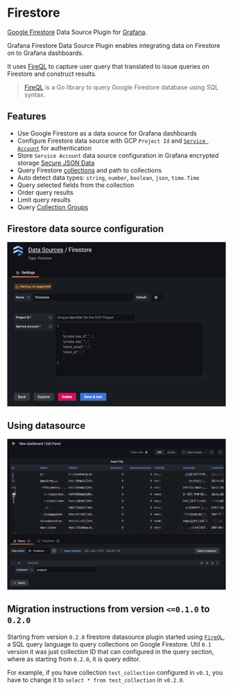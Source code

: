 <!-- This README file is going to be the one displayed on the Grafana.com website for your plugin -->

# Firestore

[Google Firestore](https://cloud.google.com/firestore) Data Source Plugin for [Grafana](https://grafana.com/).

Grafana Firestore Data Source Plugin enables integrating data on Firestore on to Grafana dashboards.

It uses [FireQL](https://github.com/pgollangi/FireQL) to capture user query that translated to issue queries on Firestore and construct results.

> [FireQL](https://github.com/pgollangi/FireQL) is a Go library to query Google Firestore database using SQL syntax.

## Features
- Use Google Firestore as a data source for Grafana dashboards
- Configure Firestore data source with GCP `Project Id` and [`Service Account`](https://cloud.google.com/firestore/docs/security/iam) for authentication
- Store `Service Account` data source configuration in Grafana encrypted storage [Secure JSON Data](https://grafana.com/docs/grafana/latest/developers/plugins/create-a-grafana-plugin/extend-a-plugin/add-authentication-for-data-source-plugins/#encrypt-data-source-configuration)
- Query Firestore [collections](https://firebase.google.com/docs/firestore/data-model#collections) and path to collections
- Auto detect data types: `string`, `number`, `boolean`, `json`, `time.Time`
- Query selected fields from the collection
- Order query results
- Limit query results
- Query [Collection Groups](https://firebase.blog/posts/2019/06/understanding-collection-group-queries)


## Firestore data source configuration

![](https://raw.githubusercontent.com/pgollangi/firestore-grafana-datasource/main/src/screenshots/firestore-datasource-configuration.png)

## Using datasource 
![](https://raw.githubusercontent.com/pgollangi/firestore-grafana-datasource/main/src/screenshots/query-with-firestore-datasource.png)

## Migration instructions from version `<=0.1.0` to `0.2.0`

Starting from version `0.2.0` firestore datasource plugin started using [`FireQL`](https://github.com/pgollangi/FireQL), a SQL query language to query collections on Google Firestore. Util `0.1` version it was just collection ID that can configured in the query section, where as starting from `0.2.0`, it is query editor. 

For example, if you have collection `test_collection` configured in `v0.1`, you have to change it to `select * from test_collection` in `v0.2.0`.
